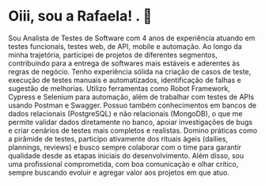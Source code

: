 # Oiii, sou a Rafaela! . 🩷

Sou Analista de Testes de Software com 4 anos de experiência atuando em testes funcionais, testes web, de API, mobile e automação. Ao longo da minha trajetória, participei de projetos de diferentes segmentos, contribuindo para a entrega de softwares mais estáveis e aderentes às regras de negócio.
Tenho experiência sólida na criação de casos de teste, execução de testes manuais e automatizados, identificação de falhas e sugestão de melhorias. Utilizo ferramentas como Robot Framework, Cypress e Selenium para automação, além de trabalhar com testes de APIs usando Postman e Swagger.
Possuo também conhecimentos em bancos de dados relacionais (PostgreSQL) e não relacionais (MongoDB), o que me permite validar dados diretamente no banco, apoiar investigações de bugs e criar cenários de testes mais completos e realistas.
Domino práticas como a pirâmide de testes, participo ativamente dos rituais ágeis (dailies, plannings, reviews) e busco sempre colaborar com o time para garantir qualidade desde as etapas iniciais do desenvolvimento.
Além disso, sou uma profissional comprometida, com boa comunicação e olhar crítico, sempre buscando evoluir e agregar valor aos projetos em que atuo.

